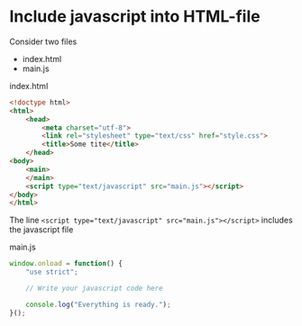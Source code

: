 # Include javascript into HTML-file  

Consider two files
* index.html
* main.js


index.html

```html
<!doctype html>
<html>
    <head>
        <meta charset="utf-8">
        <link rel="stylesheet" type="text/css" href="style.css">
        <title>Some tite</title>
    </head>
<body>
    <main>
    </main>
    <script type="text/javascript" src="main.js"></script>
</body>
</html>

```

The line ```<script type="text/javascript" src="main.js"></script>``` includes the javascript file

main.js

```javascript
window.onload = function() {
    "use strict";

    // Write your javascript code here

    console.log("Everything is ready.");
}();
```
